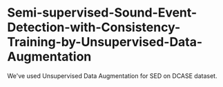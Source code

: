 # Semi-supervised-Sound-Event-Detection-with-Consistency-Training-by-Unsupervised-Data-Augmentation
We've used Unsupervised Data Augmentation for SED on DCASE dataset.
